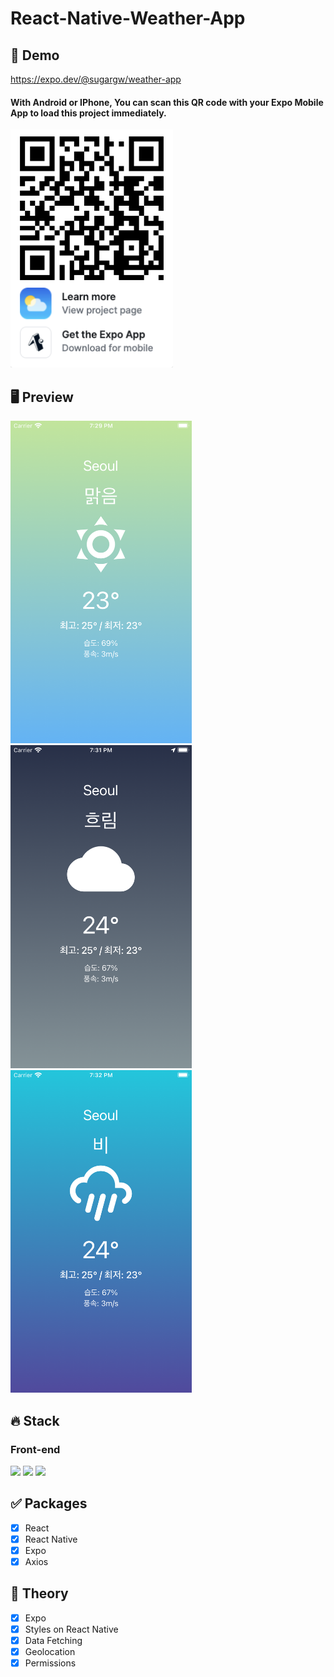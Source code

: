 # React-Native-Weather-App

## 🔗 Demo

https://expo.dev/@sugargw/weather-app

#### With Android or IPhone, You can scan this QR code with your Expo Mobile App to load this project immediately.

<img src="previews/qrcode.png" width="260">

## 🖥 Preview

<img src="previews/preview1.png" width="290"> <img src="previews/preview2.png" width="290"> <img src="previews/preview3.png" width="290">

## 🔥 Stack

### Front-end

<img height="30" src="https://img.shields.io/badge/React-black?style=for-the-badge&logo=React&logoColor=#61DAFB"/> <img height="30" src="https://img.shields.io/badge/Javascript-black?style=for-the-badge&logo=Javascript&logoColor=F7DF1E"/>
<img height="30" src="https://img.shields.io/badge/expo-000020?style=for-the-badge&logo=expo&logoColor=white" />

## ✅ Packages

- [x] React
- [x] React Native
- [x] Expo
- [x] Axios

## 📖 Theory

- [x] Expo
- [x] Styles on React Native
- [x] Data Fetching
- [x] Geolocation
- [x] Permissions
